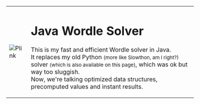 <table style="border-collapse: collapse; width: 100%;">
  <tr>
    <!-- Image Cell -->
    <td>
      <img src="https://c.tenor.com/EYUlar2QIe4AAAAd/tenor.gif" 
           alt="Plink">
    </td>
    <!-- Text Cell -->
    <td>
      <h1>Java Wordle Solver</h1>
      <p>
        This is my fast and efficient Wordle solver in Java. <br>
        It replaces my old Python <small>(more like Slowthon, am I right?)</small> solver <small>(which is also available on this page)</small>, which was ok but way too sluggish. <br>
        Now, we're talking optimized data structures, precomputed values and instant results.
      </p>
    </td>
  </tr>
</table>
